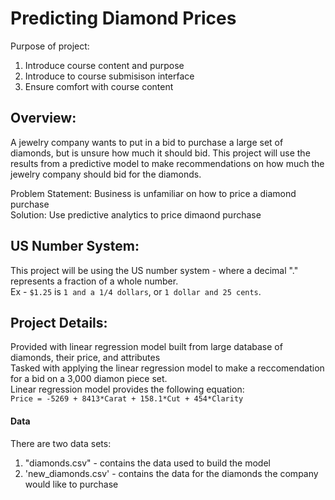 # Predicting Diamond Prices
Purpose of project:
1. Introduce course content and purpose
2. Introduce to course submisison interface
3. Ensure comfort with course content

## Overview:
A jewelry company wants to put in a bid to purchase a large set of diamonds, but is unsure how much it should bid. This project will use the results from a predictive model to make recommendations on how much the jewelry company should bid for the diamonds.

Problem Statement: Business is unfamiliar on how to price a diamond purchase  
Solution: Use predictive analytics to price dimaond purchase


## US Number System:
This project will be using the US number system - where a decimal "." represents a fraction of a whole number.  
Ex - `$1.25` is `1 and a 1/4 dollars`, or `1 dollar and 25 cents`.


## Project Details:
Provided with linear regression model built from large database of diamonds, their price, and attributes  
Tasked with applying the linear regression model to make a reccomendation for a bid on a 3,000 diamon piece set.  
Linear regression model provides the following equation:  
  `Price = -5269 + 8413*Carat + 158.1*Cut + 454*Clarity`  

#### Data
There are two data sets:
1. "diamonds.csv" - contains the data used to build the model  
2. 'new_diamonds.csv' - contains the data for the diamonds the company would like to purchase  

